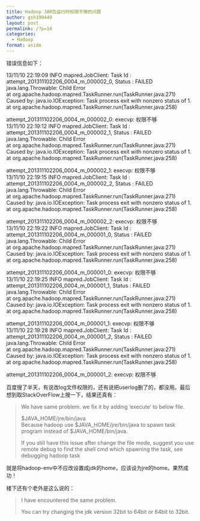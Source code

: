 ```yaml
---
title: Hadoop JAR包运行时权限不够的问题
author: gsh199449
layout: post
permalink: /?p=14
categories:
  - Hadoop
format: aside
---
```

错误信息如下：

13/11/10 22:19:09 INFO mapred.JobClient: Task Id : attempt\_201311102206\_0004\_m\_000002_0, Status : FAILED  
java.lang.Throwable: Child Error  
at org.apache.hadoop.mapred.TaskRunner.run(TaskRunner.java:271)  
Caused by: java.io.IOException: Task process exit with nonzero status of 1.  
at org.apache.hadoop.mapred.TaskRunner.run(TaskRunner.java:258)

attempt\_201311102206\_0004\_m\_000002_0: execvp: 权限不够  
13/11/10 22:19:12 INFO mapred.JobClient: Task Id : attempt\_201311102206\_0004\_m\_000002_1, Status : FAILED  
java.lang.Throwable: Child Error  
at org.apache.hadoop.mapred.TaskRunner.run(TaskRunner.java:271)  
Caused by: java.io.IOException: Task process exit with nonzero status of 1.  
at org.apache.hadoop.mapred.TaskRunner.run(TaskRunner.java:258)

attempt\_201311102206\_0004\_m\_000002_1: execvp: 权限不够  
13/11/10 22:19:15 INFO mapred.JobClient: Task Id : attempt\_201311102206\_0004\_m\_000002_2, Status : FAILED  
java.lang.Throwable: Child Error  
at org.apache.hadoop.mapred.TaskRunner.run(TaskRunner.java:271)  
Caused by: java.io.IOException: Task process exit with nonzero status of 1.  
at org.apache.hadoop.mapred.TaskRunner.run(TaskRunner.java:258)

attempt\_201311102206\_0004\_m\_000002_2: execvp: 权限不够  
13/11/10 22:19:22 INFO mapred.JobClient: Task Id : attempt\_201311102206\_0004\_m\_000001_0, Status : FAILED  
java.lang.Throwable: Child Error  
at org.apache.hadoop.mapred.TaskRunner.run(TaskRunner.java:271)  
Caused by: java.io.IOException: Task process exit with nonzero status of 1.  
at org.apache.hadoop.mapred.TaskRunner.run(TaskRunner.java:258)

attempt\_201311102206\_0004\_m\_000001_0: execvp: 权限不够  
13/11/10 22:19:25 INFO mapred.JobClient: Task Id : attempt\_201311102206\_0004\_m\_000001_1, Status : FAILED  
java.lang.Throwable: Child Error  
at org.apache.hadoop.mapred.TaskRunner.run(TaskRunner.java:271)  
Caused by: java.io.IOException: Task process exit with nonzero status of 1.  
at org.apache.hadoop.mapred.TaskRunner.run(TaskRunner.java:258)

attempt\_201311102206\_0004\_m\_000001_1: execvp: 权限不够  
13/11/10 22:19:28 INFO mapred.JobClient: Task Id : attempt\_201311102206\_0004\_m\_000001_2, Status : FAILED  
java.lang.Throwable: Child Error  
at org.apache.hadoop.mapred.TaskRunner.run(TaskRunner.java:271)  
Caused by: java.io.IOException: Task process exit with nonzero status of 1.  
at org.apache.hadoop.mapred.TaskRunner.run(TaskRunner.java:258)

attempt\_201311102206\_0004\_m\_000001_2: execvp: 权限不够

百度搜了半天，有说改log文件权限的，还有说把userlog删了的，都没用。最后想到取StackOverFlow上搜一下，结果还真有：

> We have same problem. we fix it by adding &#8216;execute&#8217; to below file.
> 
> $JAVA_HOME/jre/bin/java  
> Because hadoop use $JAVA\_HOME/jre/bin/java to spawn task program instead of $JAVA\_HOME/bin/java.
> 
> If you still have this issue after change the file mode, suggest you use remote debug to find the shell cmd which spawning the task, see debugging hadoop task

就是将hadoop-env中不应改设置成jdk的home，应该设为jre的home。果然成功！

楼下还有个老外是这么说的：

> I have encountered the same problem.
> 
> You can try changing the jdk version 32bit to 64bit or 64bit to 32bit.

&nbsp;